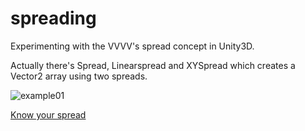 # spreading

Experimenting with the VVVV's spread concept in Unity3D.

Actually there's Spread, Linearspread and XYSpread which creates a Vector2 array using two spreads.

![example01](https://raw.githubusercontent.com/esnho/spreading/master/gif/01.gif)

[Know your spread](https://vvvv.org/blog/know-your-spreads)
